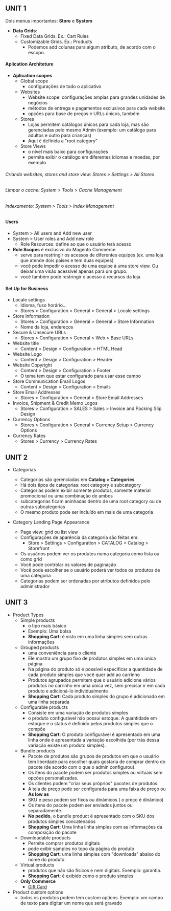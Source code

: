 ## UNIT 1

Dois menus importantes: **Store** e **System**

- **Data Grids**:
  - Fixed Data Grids. Ex.: Cart Rules
  - Customizable Grids. Ex.: Products
    - Podemos add colunas para algum atributo, de acordo com o escopo.
    
#### Aplication Architeture

- **Aplication scopes**
  - Global scope
    - configurações de todo o aplicativo
  - Websites
    - Website scope: configurações amplas para grandes unidades de negócios
    - métodos de entrega e pagamentos exclusivos para cada website
    - opções para base de preços e URLs únicos, também
  - Stores
    - Lojas permitem catálogos únicos para cada loja, mas são gerenciadas pelo mesmo Admin (exemplo: um catálogo para adultos e outro para crianças)
    - Aqui é definida a "root category"
  - Store Views
    - o nível mais baixo para configurações
    - permite exibir o catálogo em diferentes idiomas e moedas, por exemplo

###### Criando websites, stores and store view: Stores > Settings > All Stores

###### Limpar o cache: System > Tools > Cache Management

###### Indexamento: System > Tools > Index Management

#### Users
  - System > All users and Add new user
  - System > User roles and Add new role
    - Role Resources: define ao que o usuário terá acesso
  - **Role Scopes** é exclusivo do Magento Commerce
    - serve para restringir os acessos de diferentes equipes (ex. uma loja que atende dois países e tem duas equipes)
    - você pode impedir o acesso de uma equipe à uma store view. Ou deixar uma visão acessível apenas para um grupo.
    - você também pode restringir o acesso à recursos da loja
    
#### Set Up for Business
- Locale settings
  - Idioma, fuso horário...
  - Stores > Configuration > General > General > Locale settings
- Store Information
  - Stores > Configuration > General > General > Store Information
  - Nome da loja, endereços
- Secure & Unsecure URLs
  - Stores > Configuration > General > Web > Base URLs
- Website title
  - Content > Design > Configuration > HTML Head
- Website Logo
  - Content > Design > Configuration > Header
- Website Copyright
  - Content > Design > Configuration > Footer
  - O tema tem que estar configurado para usar esse campo
- Store Communication Email Logos
  - Content > Design > Configuration > Emails
- Store Email Addresses
  - Stores > Configuration > General > Store Email Addresses
- Invoice, Shipment & Credit Memo Logos
  - Stores > Configuration > SALES > Sales > Invoice and Packing Slip Design
- Currency Options
  - Stores > Configuration > General > Currency Setup > Currency Options
- Currency Rates
  - Stores > Currency > Currency Rates 

## UNIT 2

- Categorias
  - Categorias são gerenciadas em **Catalog > Categories**
  - Há dois tipos de categorias: root category e subcategory
  - Categorias podem exibir somente produtos, somente material promocional ou uma combinação de ambos
  - subcategorias ficam aninhadas dentro de uma root category ou de outras subcategorias
  - O mesmo produto pode ser incluído em mais de uma categoria
  
- Category Landing Page Appearance
  - Page view: grid ou list view
  - Configurações de aparência da categoria são feitas em:
    - Store > Settings > Configuration > CATALOG > Catalog > Storefront
  - Os usuários podem ver os produtos numa categoria como lista ou como grid
  - Você pode controlar os valores de paginação 
  - Você pode escolher se o usuário poderá ver todos os produtos de uma categoria
  - Categorias podem ser ordenadas por atributos definidos pelo administrador

## UNIT 3

- Product Types
  - Simple products
    - o tipo mais básico
    - Exemplo: Uma bolsa
    - **Shopping Cart**: é visto em uma linha simples sem outras informações 
  - Grouped products
    - uma conveniência para o cliente
    - Ele mostra um grupo fixo de produtos simples em uma única página
    - Na página do produto só é possível especificar a quantidade de cada produto simples que você quer add ao carrinho
    - Produtos agrupados permitem que o usuário adicione vários produtos no carrinho em uma única vez, sem precisar ir em cada produto e adicioná-lo individualmente
    - **Shopping Cart**: Cada produto simples do grupo é adicionado em uma linha separada
  - Configurable products
    - Consiste em uma variação de produtos simples
    - o produto configurável não possui estoque. A quantidade em estoque e o status é definido pelos produtos simples que o compõe
    - **Shopping Cart**: O produto configurável é apresentado em uma linha onde é apresentada a variação escolhida (por trás dessa variação existe um produto simples).
  - Bundle products
    - Pacote de produtos são grupos de produtos em que o usuário tem liberdade para escolher quais gostaria de comprar dentro do pacote (de acordo com o que o admin configurou).
    - Os itens do pacote podem ser produtos simples ou virtuais sem opções personalizadas.
    - Os clientes podem "criar seus próprios" pacotes de produtos.
    - A tela de preço pode ser configurada para uma faixa de preço ou __As low as__
    - SKU e peso podem ser fixos ou dinâmicos ( o preço é dinâmico)
    - Os itens do pacote podem ser enviados juntos ou separadamente.
    - **No pedido**, o bundle product é apresentado com o SKU dos produtos simples concatenados
    - **Shopping Cart**: Uma linha linha simples com as informações da composição do pacote
  - Downloadable products
    - Permite comprar produtos digitais
    - pode exibir samples no topo da página do produto
    - **Shopping Cart**: uma linha simples com "downloads" abaixo do nome do produto
  - Virtual products
    - produtos que não são físicos e nem digitais. Exemplo: garantia.
    - **Shopping Cart**: é exibido como o produto simples
  - **Only Commerce**
    - [Gift Card](https://docs.magento.com/m2/ee/user_guide/catalog/product-gift-card-create.html)
- Product custom options
  - todos os produtos podem tem custom options. Exemplo: um campo de texto para digitar um nome que será gravado
